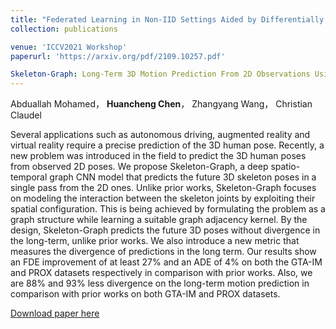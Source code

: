 ```yaml
---
title: "Federated Learning in Non-IID Settings Aided by Differentially Private Synthetic Data"
collection: publications

venue: 'ICCV2021 Workshop'
paperurl: 'https://arxiv.org/pdf/2109.10257.pdf'

Skeleton-Graph: Long-Term 3D Motion Prediction From 2D Observations Using Deep Spatio-Temporal Graph CNNs
---
```

Abduallah Mohamed， **Huancheng Chen**， Zhangyang Wang， Christian Claudel

Several applications such as autonomous driving, augmented reality and virtual reality require a precise prediction of the 3D human pose. Recently, a new problem was introduced in the field to predict the 3D human poses from observed 2D poses. We propose Skeleton-Graph, a deep spatio-temporal graph CNN model that predicts the future 3D skeleton poses in a single pass from the 2D ones. Unlike prior works, Skeleton-Graph focuses on modeling the interaction between the skeleton joints by exploiting their spatial configuration. This is being achieved by formulating the problem as a graph structure while learning a suitable graph adjacency kernel. By the design, Skeleton-Graph predicts the future 3D poses without divergence in the long-term, unlike prior works. We also introduce a new metric that measures the divergence of predictions in the long term. Our results show an FDE improvement of at least 27% and an ADE of 4% on both the GTA-IM and PROX datasets respectively in comparison with prior works. Also, we are 88% and 93% less divergence on the long-term motion prediction in comparison with prior works on both GTA-IM and PROX datasets. 

[Download paper here](https://arxiv.org/pdf/2109.10257.pdf)

